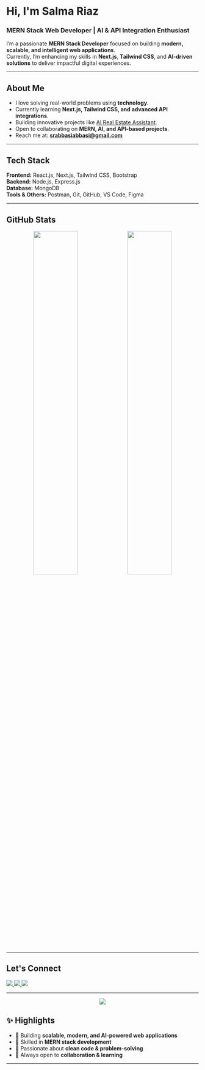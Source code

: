 # Hi, I'm Salma Riaz   

###  MERN Stack Web Developer | AI & API Integration Enthusiast  

I’m a passionate **MERN Stack Developer** focused on building **modern, scalable, and intelligent web applications**.  
Currently, I’m enhancing my skills in **Next.js**, **Tailwind CSS**, and **AI-driven solutions** to deliver impactful digital experiences.  

---

##  **About Me**
-  I love solving real-world problems using **technology**.  
-  Currently learning **Next.js, Tailwind CSS, and advanced API integrations**.  
-  Building innovative projects like [AI Real Estate Assistant](https://github.com/salmariaz-tech/Real-state-chatbot).  
-  Open to collaborating on **MERN, AI, and API-based projects**.  
-  Reach me at: **srabbasiabbasi@gmail.com**

---

##  **Tech Stack**
**Frontend:** React.js, Next.js, Tailwind CSS, Bootstrap  
**Backend:** Node.js, Express.js  
**Database:** MongoDB  
**Tools & Others:** Postman, Git, GitHub, VS Code, Figma  

---

##  **GitHub Stats**
<p align="center">
  <img width="48%" src="https://github-readme-stats.vercel.app/api?username=salmariaz-tech&show_icons=true&theme=default&hide_border=true" />
  <img width="48%" src="https://github-readme-streak-stats.herokuapp.com/?user=salmariaz-tech&theme=default&hide_border=true" />
</p>

---

##  **Let's Connect**
<p>
  <a href="https://linkedin.com/in/salma-riaz" target="_blank">
    <img src="https://img.shields.io/badge/LinkedIn-0077B5?style=flat&logo=linkedin&logoColor=white" />
  </a>
  <a href="https://github.com/salmariaz-tech" target="_blank">
    <img src="https://img.shields.io/badge/GitHub-181717?style=flat&logo=github&logoColor=white" />
  </a>
  <a href="mailto:srabbasiabbasi@gmail.com" target="_blank">
    <img src="https://img.shields.io/badge/Gmail-D14836?style=flat&logo=gmail&logoColor=white" />
  </a>
</p>

---

<p align="center">
  <img src="https://skillicons.dev/icons?i=react,nextjs,tailwind,nodejs,express,mongodb,js,bootstrap,postman,git,github,vscode,figma&perline=6" />
</p>

## ✨ **Highlights**
- 🔹 Building **scalable, modern, and AI-powered web applications**  
- 🔹 Skilled in **MERN stack development**  
- 🔹 Passionate about **clean code & problem-solving**  
- 🔹 Always open to **collaboration & learning**  

---



